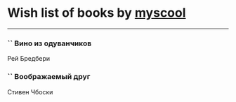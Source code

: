 # Wish list of books by [myscool](https://plus.google.com/u/0/101429613411254493072/)
---

### `` Вино из одуванчиков
Рей Бредбери

### `` Воображаемый друг
Стивен Чбоски

